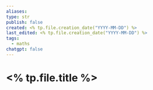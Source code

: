 ```yaml
---
aliases: 
type: str
publish: false
created: <% tp.file.creation_date("YYYY-MM-DD") %>
last_edited: <% tp.file.creation_date("YYYY-MM-DD") %>
tags:
  - maths
chatgpt: false
---
```

# <% tp.file.title %>